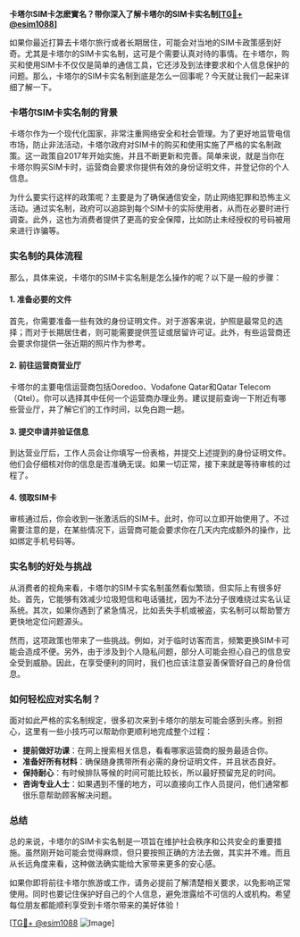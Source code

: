 **卡塔尔SIM卡怎麽實名？带你深入了解卡塔尔的SIM卡实名制[[TG💪+ @esim1088](https://t.me/s/esim1088)]**

如果你最近打算去卡塔尔旅行或者长期居住，可能会对当地的SIM卡政策感到好奇。尤其是卡塔尔的SIM卡实名制，这可是个需要认真对待的事情。在卡塔尔，购买和使用SIM卡不仅仅是简单的通信工具，它还涉及到法律要求和个人信息保护的问题。那么，卡塔尔的SIM卡实名制到底是怎么一回事呢？今天就让我们一起来详细了解一下。

### 卡塔尔SIM卡实名制的背景

卡塔尔作为一个现代化国家，非常注重网络安全和社会管理。为了更好地监管电信市场，防止非法活动，卡塔尔政府对SIM卡的购买和使用实施了严格的实名制政策。这一政策自2017年开始实施，并且不断更新和完善。简单来说，就是当你在卡塔尔购买SIM卡时，运营商会要求你提供有效的身份证明文件，并登记你的个人信息。

为什么要实行这样的政策呢？主要是为了确保通信安全，防止网络犯罪和恐怖主义活动。通过实名制，政府可以追踪到每个SIM卡的实际使用者，从而在必要时进行调查。此外，这也为消费者提供了更高的安全保障，比如防止未经授权的号码被用来进行诈骗等。

### 实名制的具体流程

那么，具体来说，卡塔尔的SIM卡实名制是怎么操作的呢？以下是一般的步骤：

#### 1. 准备必要的文件
首先，你需要准备一些有效的身份证明文件。对于游客来说，护照是最常见的选择；而对于长期居住者，则可能需要提供签证或居留许可证。此外，有些运营商还会要求你提供一张近期的照片作为参考。

#### 2. 前往运营商营业厅
卡塔尔的主要电信运营商包括Ooredoo、Vodafone Qatar和Qatar Telecom（Qtel）。你可以选择其中任何一个运营商办理业务。建议提前查询一下附近有哪些营业厅，并了解它们的工作时间，以免白跑一趟。

#### 3. 提交申请并验证信息
到达营业厅后，工作人员会让你填写一份表格，并提交上述提到的身份证明文件。他们会仔细核对你的信息是否准确无误。如果一切正常，接下来就是等待审核的过程了。

#### 4. 领取SIM卡
审核通过后，你会收到一张激活后的SIM卡。此时，你可以立即开始使用了。不过需要注意的是，在某些情况下，运营商可能会要求你在几天内完成额外的操作，比如绑定手机号码等。

### 实名制的好处与挑战

从消费者的视角来看，卡塔尔的SIM卡实名制虽然看似繁琐，但实际上有很多好处。首先，它能够有效减少垃圾短信和电话骚扰，因为不法分子很难绕过实名认证系统。其次，如果你遇到了紧急情况，比如丢失手机或被盗，实名制可以帮助警方更快地定位问题源头。

然而，这项政策也带来了一些挑战。例如，对于临时访客而言，频繁更换SIM卡可能会造成不便。另外，由于涉及到个人隐私问题，部分人可能会担心自己的信息安全受到威胁。因此，在享受便利的同时，我们也应该注意妥善保管好自己的身份信息。

### 如何轻松应对实名制？

面对如此严格的实名制规定，很多初次来到卡塔尔的朋友可能会感到头疼。别担心，这里有一些小技巧可以帮助你更顺利地完成整个过程：

- **提前做好功课**：在网上搜索相关信息，看看哪家运营商的服务最适合你。
- **准备好所有材料**：确保随身携带所有必需的身份证明文件，并且状态良好。
- **保持耐心**：有时候排队等候的时间可能比较长，所以最好预留充足的时间。
- **咨询专业人士**：如果遇到不懂的地方，可以直接向工作人员提问，他们通常都很乐意帮助顾客解决问题。

### 总结

总的来说，卡塔尔的SIM卡实名制是一项旨在维护社会秩序和公共安全的重要措施。虽然刚开始可能会觉得麻烦，但只要按照正确的方法去做，其实并不难。而且从长远角度来看，这种做法确实能给大家带来更多的安心感。

如果你即将前往卡塔尔旅游或工作，请务必提前了解清楚相关要求，以免影响正常使用。同时也要记住保护好自己的个人信息，避免泄露给不可信的人或机构。希望每位朋友都能顺利享受到卡塔尔带来的美好体验！

[[TG💪+ @esim1088](https://t.me/s/esim1088) ![Image](https://i.postimg.cc/4NQfJmqS/Snipaste-2025-05-13-00-14-12.png)]